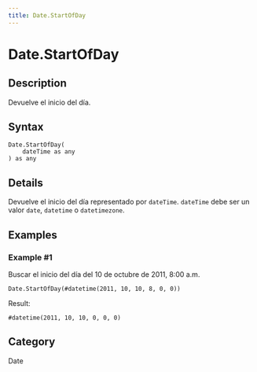 ```yaml
---
title: Date.StartOfDay
---
```


# Date.StartOfDay


## Description

Devuelve el inicio del día.


## Syntax

```powerquery
Date.StartOfDay(
    dateTime as any
) as any
```


## Details

Devuelve el inicio del día representado por <code>dateTime</code>.    <code>dateTime</code> debe ser un valor <code>date</code>, <code>datetime</code> o <code>datetimezone</code>.


## Examples

### Example #1 
Buscar el inicio del día del 10 de octubre de 2011, 8:00 a.m.
```powerquery
Date.StartOfDay(#datetime(2011, 10, 10, 8, 0, 0))
```

Result: 
```powerquery
#datetime(2011, 10, 10, 0, 0, 0)
```




## Category
Date

